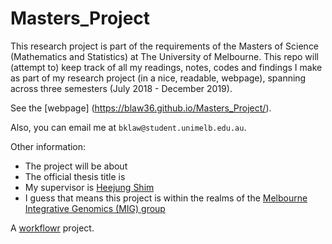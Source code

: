 # Masters_Project

This research project is part of the requirements of the Masters of Science (Mathematics and Statistics) at The University of Melbourne. This repo will (attempt to) keep track of all my readings, notes, codes and findings I make as part of my research project (in a nice, readable, webpage), spanning across three semesters (July 2018 - December 2019).

See the [webpage] (https://blaw36.github.io/Masters_Project/).

Also, you can email me at `bklaw@student.unimelb.edu.au`.

Other information:
* The project will be about <blah>
* The official thesis title is <blah>
* My supervisor is [Heejung Shim](https://http://heejungshim.org)
* I guess that means this project is within the realms of the [Melbourne Integrative Genomics (MIG) group](https://research.unimelb.edu.au/integrative-genomics/MIG-home)

A [workflowr][] project.

[workflowr]: https://github.com/jdblischak/workflowr
